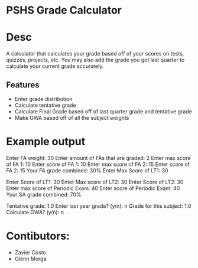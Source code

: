 # PSHS Grade Calculator

# Desc
A calculator that calculates your grade based off of your scores on tests, quizzes, projects, etc. You may also add the grade you got last quarter to calculate your current grade accurately. 

## Features
- Enter grade distribution
- Calculate tentative grade
- Calculate Final Grade based off of last quarter grade and tentative grade
- Make GWA based off of all the subject weights

# Example output
Enter FA weight: 30
Enter amount of FAs that are graded: 2
Enter max score of FA 1: 10 
Enter score of FA 1: 10
Enter max score of FA 2: 15
Enter score of FA 2: 15
Your FA grade combined: 30%
Enter Max Score of LT1: 30

Enter Score of LT1: 30
Enter Max score of LT2: 30
Enter Score of LT2: 30
Enter max score of Periodic Exam: 40
Enter score of Periodic Exam: 40
Your SA grade combined: 70%

Tentative grade: 1.0
Enter last year grade? (y/n): n
Grade for this subject: 1.0
Calculate GWA? (y/n): n

# Contibutors:
- Zavier Costo
- Glenn Morga
